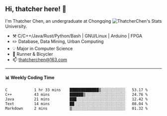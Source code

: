 ## Hi, thatcher here! :wave:

<img align="right" src="https://github-readme-stats.vercel.app/api?username=thatcherchen&title_color=333&text_color=777" alt="ThatcherChen's Stats" >

I'm Thatcher Chen, an undergraduate at Chongqing University.

- :hammer_and_pick:  C/C++/Java/Rust/Python/Bash | GNU/Linux | Arduino | FPGA
- :pencil2:  Database, Data Mining, Urban Computing
- :bulb:   Major in Computer Science
- :seedling:  Runner & Bicycler
- :mailbox: thatcherchen@163.com

---

#### :bar_chart: Weekly Coding Time

<!--START_SECTION:waka-->

```txt
C            1 hr 33 mins    █████████████▒░░░░░░░░░░░   53.17 %
C++          43 mins         ██████▒░░░░░░░░░░░░░░░░░░   24.76 %
Java         21 mins         ███░░░░░░░░░░░░░░░░░░░░░░   12.42 %
Text         14 mins         ██░░░░░░░░░░░░░░░░░░░░░░░   08.04 %
Markdown     2 mins          ▒░░░░░░░░░░░░░░░░░░░░░░░░   01.32 %
```

<!--END_SECTION:waka-->
